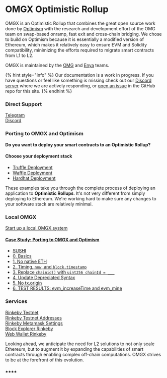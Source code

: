 # OMGX Optimistic Rollup

OMGX is an Optimistic Rollup that combines the great open source work done by [Optimism](https://community.optimism.io/) with the research and development effort of the OMG team on swap-based onramp, fast exit and cross-chain bridging. We chose to build on Optimism because it is essentially a modified version of Ethereum, which makes it relatively easy to ensure EVM and Solidity compatibility, minimizing the efforts required to migrate smart contracts from L1 to L2.

OMGX is maintained by the [OMG](https://omg.network) and [Enya](https://enya.ai) teams.

{% hint style="info" %}
Our documentation is a work in progress. If you have questions or feel like something is missing check out our [Discord server](https://omg.eco/support) where we are actively responding, or [open an issue](https://github.com/omgnetwork) in the GitHub repo for this site.
{% endhint %}

### Direct Support

[Telegram](https://t.me/OMGXsupport)  
[Discord](https://omg.eco/support)

### Porting to OMGX and Optimism

**Do you want to deploy your smart contracts to an Optimistic Rollup?**

#### Choose your deployment stack

* [Truffle Deployment](https://github.com/omgnetwork/optimism/tree/develop/examples/truffle)
* [Waffle Deployment](https://github.com/omgnetwork/optimism/tree/develop/examples/waffle)
* [Hardhat Deployment](https://github.com/omgnetwork/optimism/tree/develop/examples/hardhat)

These examples take you through the complete process of deploying an application to **Optimistic Rollups**. It's not very different from simply deploying to Ethereum. We're working hard to make sure any changes to your software stack are relatively minimal.

### **Local OMGX**

[Start up a local OMGX system](https://github.com/omgnetwork/optimism/tree/develop/examples/hardhat)

#### [Case Study: Porting to OMGX and Optimism](https://github.com/omgnetwork/optimism/blob/develop/omgx_utilities/contracts-analyzer/PORTING.md)

* [SUSHI](https://github.com/omgnetwork/optimism/blob/develop/omgx_utilities/contracts-analyzer/PORTING.md#sushi)
* [0. Basics](https://github.com/omgnetwork/optimism/blob/develop/omgx_utilities/contracts-analyzer/PORTING.md#0-basics)
* [1. No native ETH](https://github.com/omgnetwork/optimism/blob/develop/omgx_utilities/contracts-analyzer/PORTING.md#1-no-native-eth)
* [2. Timing, `now`, and `block.timestamp`](https://github.com/omgnetwork/optimism/blob/develop/omgx_utilities/contracts-analyzer/PORTING.md#2-timing---now---and--blocktimestamp)
* [3. Replace `chainid()` with `uint256 chainId = ___`](https://github.com/omgnetwork/optimism/blob/develop/omgx_utilities/contracts-analyzer/PORTING.md#3-replace--chainid----with--uint256-chainid)
* [4. Update Depreciated Syntax](https://github.com/omgnetwork/optimism/blob/develop/omgx_utilities/contracts-analyzer/PORTING.md#5-update-depreciated-syntax)
* [5. No tx.origin](https://github.com/omgnetwork/optimism/blob/develop/omgx_utilities/contracts-analyzer/PORTING.md#6-no-txorigin)
* [6. TEST RESULTS: evm\_increaseTime and evm\_mine](https://github.com/omgnetwork/optimism/blob/develop/omgx_utilities/contracts-analyzer/PORTING.md#7-tests-results--all-good-except-evm-increasetime-and-evm-mine---workaround-pending)

### **Services**

[Rinkeby Testnet](https://rinkeby.omgx.network/)  
[Rinkeby Testnet Addresses](https://docs.omgx.network/developer-docs/rinkeby-testnet-addresses)  
[Rinkeby Metamask Settings](https://docs.omgx.network/developer-docs/rinkeby-metamask-settings)  
[Block Explorer Rinkeby](https://omg.eco/omgx-explorer-rinkeby)  
[Web Wallet Rinkeby](https://omg.eco/omgx-wallet-rinkeby)

Looking ahead, we anticipate the need for L2 solutions to not only scale Ethereum, but to augment it by expanding the capabilities of smart contracts through enabling complex off-chain computations. OMGX strives to be at the forefront of this evolution.

### \*\*\*\*

